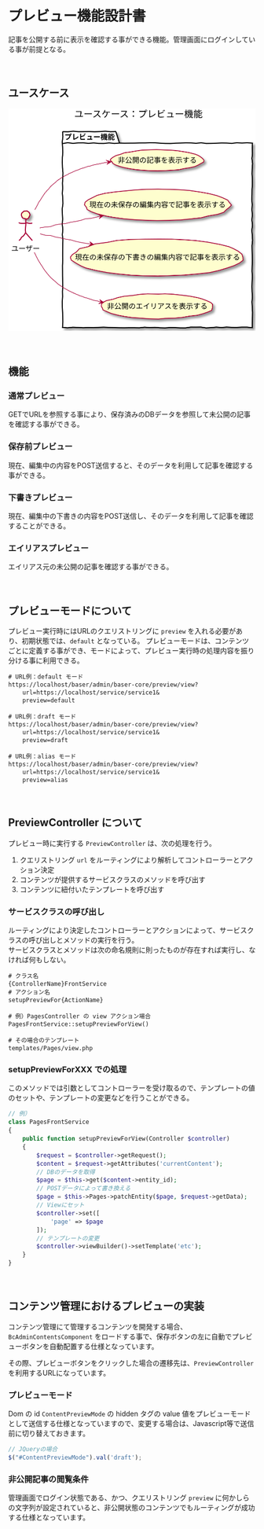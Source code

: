 # プレビュー機能設計書

記事を公開する前に表示を確認する事ができる機能。管理画面にログインしている事が前提となる。

　
## ユースケース
![ユースケース図：プレビュー機能](../../../svg/use_case/baser-core/preview.svg)

　
## 機能
### 通常プレビュー
GETでURLを参照する事により、保存済みのDBデータを参照して未公開の記事を確認する事ができる。

### 保存前プレビュー
現在、編集中の内容をPOST送信すると、そのデータを利用して記事を確認する事ができる。

### 下書きプレビュー
現在、編集中の下書きの内容をPOST送信し、そのデータを利用して記事を確認することができる。


### エイリアスプレビュー
エイリアス元の未公開の記事を確認する事ができる。

　
## プレビューモードについて
プレビュー実行時にはURLのクエリストリングに `preview` を入れる必要があり、初期状態では、`default` となっている。
プレビューモードは、コンテンツごとに定義する事ができ、モードによって、プレビュー実行時の処理内容を振り分ける事に利用できる。

```shell
# URL例：default モード
https://localhost/baser/admin/baser-core/preview/view?
    url=https://localhost/service/service1&
    preview=default
    
# URL例：draft モード
https://localhost/baser/admin/baser-core/preview/view?
    url=https://localhost/service/service1&
    preview=draft
    
# URL例：alias モード
https://localhost/baser/admin/baser-core/preview/view?
    url=https://localhost/service/service1&
    preview=alias
```

　
## PreviewController について
プレビュー時に実行する `PreviewController` は、次の処理を行う。

1. クエリストリング `url` をルーティングにより解析してコントローラーとアクション決定
2. コンテンツが提供するサービスクラスのメソッドを呼び出す
3. コンテンツに紐付いたテンプレートを呼び出す

### サービスクラスの呼び出し
ルーティングにより決定したコントローラーとアクションによって、サービスクラスの呼び出しとメソッドの実行を行う。  
サービスクラスとメソッドは次の命名規則に則ったものが存在すれば実行し、なければ何もしない。

```shell
# クラス名
{ControllerName}FrontService
# アクション名
setupPreviewFor{ActionName}

# 例）PagesController の view アクション場合
PagesFrontService::setupPreviewForView()

# その場合のテンプレート
templates/Pages/view.php
```

### setupPreviewForXXX での処理
このメソッドでは引数としてコントローラーを受け取るので、テンプレートの値のセットや、テンプレートの変更などを行うことができる。

```php
// 例）
class PagesFrontService
{
    public function setupPreviewForView(Controller $controller)
    {
        $request = $controller->getRequest();
        $content = $request->getAttributes('currentContent');
        // DBのデータを取得
        $page = $this->get($content->entity_id);
        // POSTデータによって書き換える
        $page = $this->Pages->patchEntity($page, $request->getData);
        // Viewにセット
        $controller->set([
            'page' => $page
        ]);
        // テンプレートの変更
        $controller->viewBuilder()->setTemplate('etc');
    }
}
```

　
## コンテンツ管理におけるプレビューの実装
コンテンツ管理にて管理するコンテンツを開発する場合、`BcAdminContentsComponent` をロードする事で、保存ボタンの左に自動でプレビューボタンを自動配置する仕様となっています。

その際、プレビューボタンをクリックした場合の遷移先は、`PreviewController` を利用するURLになっています。

### プレビューモード

Dom の id `ContentPreviewMode` の hidden タグの value 値をプレビューモードとして送信する仕様となっていますので、変更する場合は、Javascript等で送信前に切り替えておきます。 

```javascript
// JQueryの場合
$("#ContentPreviewMode").val('draft');
```

### 非公開記事の閲覧条件
管理画面でログイン状態である、かつ、クエリストリング `preview` に何かしらの文字列が設定されていると、非公開状態のコンテンツでもルーティングが成功する仕様となっています。

　


　
